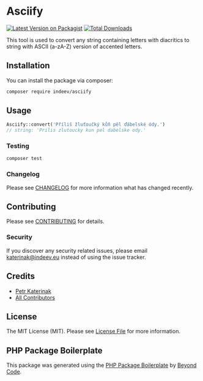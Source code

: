 # Asciify

[![Latest Version on Packagist](https://img.shields.io/packagist/v/indeev/asciify.svg?style=flat-square)](https://packagist.org/packages/indeev/asciify)
[![Total Downloads](https://img.shields.io/packagist/dt/indeev/asciify.svg?style=flat-square)](https://packagist.org/packages/indeev/asciify)

This tool is used to convert any string containing letters with diacritics to string with ASCII (a-zA-Z) version of accented letters.

## Installation

You can install the package via composer:

```bash
composer require indeev/asciify
```

## Usage

```php
Asciify::convert('Příliš žluťoučký kůň pěl ďábelské ódy.')
// string: 'Prilis zlutoucky kun pel dabelske ody.'
```

### Testing

```bash
composer test
```

### Changelog

Please see [CHANGELOG](CHANGELOG.md) for more information what has changed recently.

## Contributing

Please see [CONTRIBUTING](CONTRIBUTING.md) for details.

### Security

If you discover any security related issues, please email katerinak@indeev.eu instead of using the issue tracker.

## Credits

-   [Petr Katerinak](https://github.com/indeev)
-   [All Contributors](../../contributors)

## License

The MIT License (MIT). Please see [License File](LICENSE.md) for more information.

## PHP Package Boilerplate

This package was generated using the [PHP Package Boilerplate](https://laravelpackageboilerplate.com) by [Beyond Code](http://beyondco.de/).
